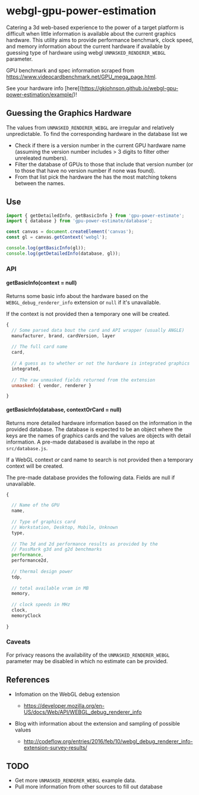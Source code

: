 # webgl-gpu-power-estimation

Catering a 3d web-based experience to the power of a target platform is difficult when little information is available about the current graphics hardware. This utility aims to provide performance benchmark, clock speed, and memory information about the current hardware if available by guessing type of hardware using webgl `UNMASKED_RENDERER_WEBGL` parameter.

GPU benchmark and spec information scraped from https://www.videocardbenchmark.net/GPU_mega_page.html.

See your hardware info [here[(https://gkjohnson.github.io/webgl-gpu-power-estimation/example/)!

## Guessing the Graphics Hardware

The values from `UNMASKED_RENDERER_WEBGL` are irregular and relatively unpredictable. To find the corresponding hardware in the database list we

- Check if there is a version number in the current GPU hardware name (assuming the version number includes > 3 digits to filter other unreleated numbers).
- Filter the database of GPUs to those that include that version number (or to those that have no version number if none was found).
- From that list pick the hardware the has the most matching tokens between the names.

## Use

```js
import { getDetailedInfo, getBasicInfo } from 'gpu-power-estimate';
import { database } from 'gpu-power-estimate/database';

const canvas = document.createElement('canvas');
const gl = canvas.getContext('webgl');

console.log(getBasicInfo(gl));
console.log(getDetailedInfo(database, gl));
```

### API

#### getBasicInfo(context = null)

Returns some basic info about the hardware based on the `WEBGL_debug_renderer_info` extension or `null` if it's unavailable. 

If the context is not provided then a temporary one will be created.

```js
{
  // Some parsed data bout the card and API wrapper (usually ANGLE)
  manufacturer, brand, cardVersion, layer
  
  // The full card name
  card,
  
  // A guess as to whether or not the hardware is integrated graphics
  integrated,
  
  // The raw unmasked fields returned from the extension
  unmasked: { vendor, renderer }

}
```

#### getBasicInfo(database, contextOrCard = null)

Returns more detailed hardware information based on the information in the provided database. The database is expected to be an object where the keys are the names of graphics cards and the values are objects with detail information. A pre-made databased is availabe in the repo at `src/database.js`.

If a WebGL context _or_ card name to search is not provided then a temporary context will be created.

The pre-made database provides the following data. Fields are null if unavailable.
```js
{

  // Name of the GPU
  name,
  
  // Type of graphics card
  // Workstation, Desktop, Mobile, Unknown
  type,
  
  // The 3d and 2d performance results as provided by the
  // PassMark g3d and g2d benchmarks
  performance,
  performance2d,
  
  // thermal design power
  tdp,
  
  // total available vram in MB
  memory,
  
  // clock speeds in MHz
  clock,
  memoryClock
  
}
```

### Caveats

For privacy reasons the availability of the `UNMASKED_RENDERER_WEBGL` parameter may be disabled in which no estimate can be provided.

## References
- Infomation on the WebGL debug extension
  - https://developer.mozilla.org/en-US/docs/Web/API/WEBGL_debug_renderer_info
  
- Blog with information about the extension and sampling of possible values
  - http://codeflow.org/entries/2016/feb/10/webgl_debug_renderer_info-extension-survey-results/

## TODO
- Get more `UNMASKED_RENDERER_WEBGL` example data.
- Pull more information from other sources to fill out database
